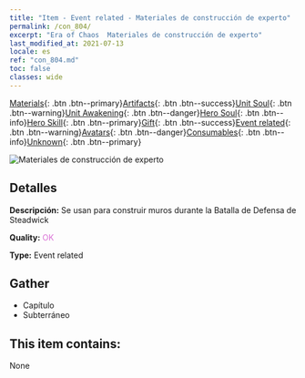 ```yaml
---
title: "Item - Event related - Materiales de construcción de experto"
permalink: /con_804/
excerpt: "Era of Chaos  Materiales de construcción de experto"
last_modified_at: 2021-07-13
locale: es
ref: "con_804.md"
toc: false
classes: wide
---
```

 [Materials](/ItemsES/){: .btn .btn--primary}[Artifacts](/ItemsES/Artifacts/){: .btn .btn--success}[Unit Soul](/ItemsES/UnitSoul/){: .btn .btn--warning}[Unit Awakening](/ItemsES/UnitAwakening/){: .btn .btn--danger}[Hero Soul](/ItemsES/HeroSoul/){: .btn .btn--info}[Hero Skill](/ItemsES/HeroSkill/){: .btn .btn--primary}[Gift](/ItemsES/Gift/){: .btn .btn--success}[Event related](/ItemsES/Events/){: .btn .btn--warning}[Avatars](/ItemsES/Avatars/){: .btn .btn--danger}[Consumables](/ItemsES/Consumables/){: .btn .btn--info}[Unknown](/ItemsES/Unknown/){: .btn .btn--primary}

 ![Materiales de construcción de experto](/images/t/i_3062.png)

## Detalles
 **Descripción:** Se usan para construir muros durante la Batalla de Defensa de Steadwick

 **Quality:** <span style="color: #DA70D6">OK</span>

 **Type:** Event related

## Gather

*    Capítulo 
*    Subterráneo 

## This item contains:

  None

